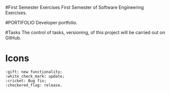 #First Semester Exercises
 First Semester of Software Engineering Exercises.


#PORTIFOLIO
    Developer portfolio.

#Tasks
    The control of tasks, versioning, of this project will be carried out on GitHub.

# Icons
    :gift: new functionality;
    :white_check_mark: update;
    :cricket: Bug fix;
    :checkered_flag: release.